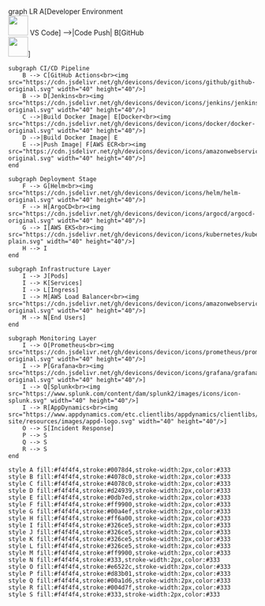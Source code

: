 graph LR
    A[Developer Environment<br><img src="https://cdn.jsdelivr.net/gh/devicons/devicon/icons/vscode/vscode-original.svg" width="40" height="40"/> VS Code] -->|Code Push| B[GitHub<br><img src="https://cdn.jsdelivr.net/gh/devicons/devicon/icons/github/github-original.svg" width="40" height="40"/>]
    
    subgraph CI/CD Pipeline
        B --> C[GitHub Actions<br><img src="https://cdn.jsdelivr.net/gh/devicons/devicon/icons/github/github-original.svg" width="40" height="40"/>]
        B --> D[Jenkins<br><img src="https://cdn.jsdelivr.net/gh/devicons/devicon/icons/jenkins/jenkins-original.svg" width="40" height="40"/>]
        C -->|Build Docker Image| E[Docker<br><img src="https://cdn.jsdelivr.net/gh/devicons/devicon/icons/docker/docker-original.svg" width="40" height="40"/>]
        D -->|Build Docker Image| E
        E -->|Push Image| F[AWS ECR<br><img src="https://cdn.jsdelivr.net/gh/devicons/devicon/icons/amazonwebservices/amazonwebservices-original.svg" width="40" height="40"/>]
    end

    subgraph Deployment Stage
        F --> G[Helm<br><img src="https://cdn.jsdelivr.net/gh/devicons/devicon/icons/helm/helm-original.svg" width="40" height="40"/>]
        F --> H[ArgoCD<br><img src="https://cdn.jsdelivr.net/gh/devicons/devicon/icons/argocd/argocd-original.svg" width="40" height="40"/>]
        G --> I[AWS EKS<br><img src="https://cdn.jsdelivr.net/gh/devicons/devicon/icons/kubernetes/kubernetes-plain.svg" width="40" height="40"/>]
        H --> I
    end

    subgraph Infrastructure Layer
        I --> J[Pods]
        I --> K[Services]
        I --> L[Ingress]
        I --> M[AWS Load Balancer<br><img src="https://cdn.jsdelivr.net/gh/devicons/devicon/icons/amazonwebservices/amazonwebservices-original.svg" width="40" height="40"/>]
        M --> N[End Users]
    end

    subgraph Monitoring Layer
        I --> O[Prometheus<br><img src="https://cdn.jsdelivr.net/gh/devicons/devicon/icons/prometheus/prometheus-original.svg" width="40" height="40"/>]
        I --> P[Grafana<br><img src="https://cdn.jsdelivr.net/gh/devicons/devicon/icons/grafana/grafana-original.svg" width="40" height="40"/>]
        I --> Q[Splunk<br><img src="https://www.splunk.com/content/dam/splunk2/images/icons/icon-splunk.svg" width="40" height="40"/>]
        I --> R[AppDynamics<br><img src="https://www.appdynamics.com/etc.clientlibs/appdynamics/clientlibs/clientlib-site/resources/images/appd-logo.svg" width="40" height="40"/>]
        O --> S[Incident Response]
        P --> S
        Q --> S
        R --> S
    end

    style A fill:#f4f4f4,stroke:#0078d4,stroke-width:2px,color:#333
    style B fill:#f4f4f4,stroke:#4078c0,stroke-width:2px,color:#333
    style C fill:#f4f4f4,stroke:#4078c0,stroke-width:2px,color:#333
    style D fill:#f4f4f4,stroke:#d24939,stroke-width:2px,color:#333
    style E fill:#f4f4f4,stroke:#0db7ed,stroke-width:2px,color:#333
    style F fill:#f4f4f4,stroke:#ff9900,stroke-width:2px,color:#333
    style G fill:#f4f4f4,stroke:#00a4ef,stroke-width:2px,color:#333
    style H fill:#f4f4f4,stroke:#ff6a00,stroke-width:2px,color:#333
    style I fill:#f4f4f4,stroke:#326ce5,stroke-width:2px,color:#333
    style J fill:#f4f4f4,stroke:#326ce5,stroke-width:2px,color:#333
    style K fill:#f4f4f4,stroke:#326ce5,stroke-width:2px,color:#333
    style L fill:#f4f4f4,stroke:#326ce5,stroke-width:2px,color:#333
    style M fill:#f4f4f4,stroke:#ff9900,stroke-width:2px,color:#333
    style N fill:#f4f4f4,stroke:#333,stroke-width:2px,color:#333
    style O fill:#f4f4f4,stroke:#e6522c,stroke-width:2px,color:#333
    style P fill:#f4f4f4,stroke:#d83b01,stroke-width:2px,color:#333
    style Q fill:#f4f4f4,stroke:#00a1d6,stroke-width:2px,color:#333
    style R fill:#f4f4f4,stroke:#004d7f,stroke-width:2px,color:#333
    style S fill:#f4f4f4,stroke:#333,stroke-width:2px,color:#333
